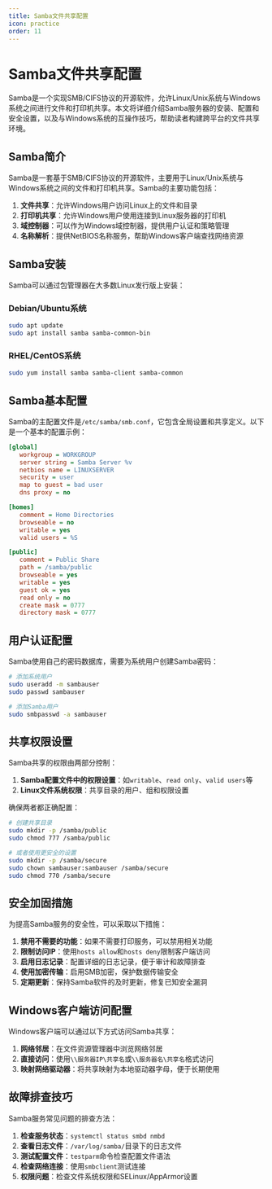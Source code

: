 ```yaml
---
title: Samba文件共享配置
icon: practice
order: 11
---
```


# Samba文件共享配置

Samba是一个实现SMB/CIFS协议的开源软件，允许Linux/Unix系统与Windows系统之间进行文件和打印机共享。本文将详细介绍Samba服务器的安装、配置和安全设置，以及与Windows系统的互操作技巧，帮助读者构建跨平台的文件共享环境。

## Samba简介

Samba是一套基于SMB/CIFS协议的开源软件，主要用于Linux/Unix系统与Windows系统之间的文件和打印机共享。Samba的主要功能包括：

1. **文件共享**：允许Windows用户访问Linux上的文件和目录
2. **打印机共享**：允许Windows用户使用连接到Linux服务器的打印机
3. **域控制器**：可以作为Windows域控制器，提供用户认证和策略管理
4. **名称解析**：提供NetBIOS名称服务，帮助Windows客户端查找网络资源

## Samba安装

Samba可以通过包管理器在大多数Linux发行版上安装：

### Debian/Ubuntu系统

```bash
sudo apt update
sudo apt install samba samba-common-bin
```

### RHEL/CentOS系统

```bash
sudo yum install samba samba-client samba-common
```

## Samba基本配置

Samba的主配置文件是`/etc/samba/smb.conf`，它包含全局设置和共享定义。以下是一个基本的配置示例：

```ini
[global]
   workgroup = WORKGROUP
   server string = Samba Server %v
   netbios name = LINUXSERVER
   security = user
   map to guest = bad user
   dns proxy = no

[homes]
   comment = Home Directories
   browseable = no
   writable = yes
   valid users = %S

[public]
   comment = Public Share
   path = /samba/public
   browseable = yes
   writable = yes
   guest ok = yes
   read only = no
   create mask = 0777
   directory mask = 0777
```

## 用户认证配置

Samba使用自己的密码数据库，需要为系统用户创建Samba密码：

```bash
# 添加系统用户
sudo useradd -m sambauser
sudo passwd sambauser

# 添加Samba用户
sudo smbpasswd -a sambauser
```

## 共享权限设置

Samba共享的权限由两部分控制：

1. **Samba配置文件中的权限设置**：如`writable`、`read only`、`valid users`等
2. **Linux文件系统权限**：共享目录的用户、组和权限设置

确保两者都正确配置：

```bash
# 创建共享目录
sudo mkdir -p /samba/public
sudo chmod 777 /samba/public

# 或者使用更安全的设置
sudo mkdir -p /samba/secure
sudo chown sambauser:sambauser /samba/secure
sudo chmod 770 /samba/secure
```

## 安全加固措施

为提高Samba服务的安全性，可以采取以下措施：

1. **禁用不需要的功能**：如果不需要打印服务，可以禁用相关功能
2. **限制访问IP**：使用`hosts allow`和`hosts deny`限制客户端访问
3. **启用日志记录**：配置详细的日志记录，便于审计和故障排查
4. **使用加密传输**：启用SMB加密，保护数据传输安全
5. **定期更新**：保持Samba软件的及时更新，修复已知安全漏洞

## Windows客户端访问配置

Windows客户端可以通过以下方式访问Samba共享：

1. **网络邻居**：在文件资源管理器中浏览网络邻居
2. **直接访问**：使用`\\服务器IP\共享名`或`\\服务器名\共享名`格式访问
3. **映射网络驱动器**：将共享映射为本地驱动器字母，便于长期使用

## 故障排查技巧

Samba服务常见问题的排查方法：

1. **检查服务状态**：`systemctl status smbd nmbd`
2. **查看日志文件**：`/var/log/samba/`目录下的日志文件
3. **测试配置文件**：`testparm`命令检查配置文件语法
4. **检查网络连接**：使用`smbclient`测试连接
5. **权限问题**：检查文件系统权限和SELinux/AppArmor设置
